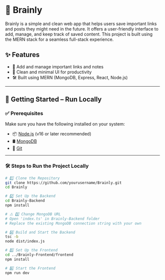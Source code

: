 # 🧠 Brainly

Brainly is a simple and clean web app that helps users save important links and posts they might need in the future. It offers a user-friendly interface to add, manage, and keep track of saved content. This project is built using the MERN stack for a seamless full-stack experience.

## ✨ Features

- 📌 Add and manage important links and notes  
- 🧼 Clean and minimal UI for productivity  
- 🛠️ Built using MERN (MongoDB, Express, React, Node.js)

---

## 🚀 Getting Started – Run Locally

### ✅ Prerequisites

Make sure you have the following installed on your system:

- 📦 [Node.js](https://nodejs.org/) (v16 or later recommended)  
- 🛢️ [MongoDB](https://www.mongodb.com/)  
- 🔧 [Git](https://git-scm.com/)

---

### 🛠 Steps to Run the Project Locally

```bash
# 1️⃣ Clone the Repository
git clone https://github.com/yourusername/Brainly.git
cd Brainly

# 2️⃣ Set Up the Backend
cd Brainly-Backend
npm install

# ⚠️ 3️⃣ Change MongoDB URL
# Open 'index.ts' in Brainly-Backend folder
# Replace the existing MongoDB connection string with your own

# 4️⃣ Build and Start the Backend
tsc -b
node dist/index.js

# 5️⃣ Set Up the Frontend
cd ../Brainly-Frontend/frontend
npm install

# 6️⃣ Start the Frontend
npm run dev
